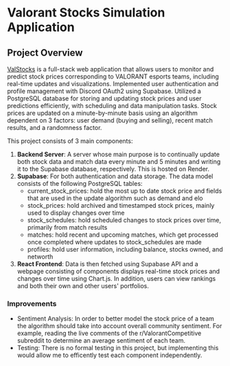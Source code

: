 # Valorant Stocks Simulation Application

## Project Overview

[ValStocks](https://val-stocks.vercel.app/) is a full-stack web application that allows users to monitor and predict stock prices corresponding to VALORANT esports teams, including real-time updates and visualizations. Implemented user authentication and profile management with Discord OAuth2 using Supabase. Utilized a PostgreSQL database for storing and updating stock prices and user predictions efficiently, with scheduling and data manipulation tasks. Stock prices are updated on a minute-by-minute basis using an algorithm dependent on 3 factors: user demand (buying and selling), recent match results, and a randomness factor.

This project consists of 3 main components:

1. **Backend Server**: A server whose main purpose is to continually update both stock data and match data every minute and 5 minutes and writing it to the Supabase database, respectively. This is hosted on Render.
2. **Supabase**: For both authentication and data storage. The data model consists of the following PostgreSQL tables:
   - current_stock_prices: hold the most up to date stock price and fields that are used in the update algorithm such as demand and elo
   - stock_prices: hold archived and timestamped stock prices, mainly used to display changes over time
   - stock_schedules: hold scheduled changes to stock prices over time, primarily from match results
   - matches: hold recent and upcoming matches, which get processed once completed where updates to stock_schedules are made
   - profiles: hold user information, including balance, stocks owned, and networth
3. **React Frontend**: Data is then fetched using Supabase API and a webpage consisting of components displays real-time stock prices and changes over time using Chart.js. In addition, users can view rankings and both their own and other users' portfolios.

### Improvements

- Sentiment Analysis: In order to better model the stock price of a team the algorithm should take into account overall community sentiment. For example, reading the live comments of the r/ValorantCompetitive subreddit to determine an average sentiment of each team.
- Testing: There is no formal testing in this project, but implementing this would allow me to efficently test each component independently.
